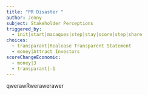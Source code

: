 ```yaml
---
title: "PR Disaster "
author: Jenny
subject: Stakeholder Perceptions
triggered_by:
  - init|start|macaques|step|stay|score|step|share
choices:
  - transparant|Realease Transparent Statement
  - money|Attract Investors
scoreChangeEconomic:
  - money|3
  - transparant|-1
---
```

qwerawRwerawerawer
